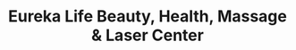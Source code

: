 ---
title: "Eureka Life Beauty, Health, Massage & Laser Center"
url: /centurion/eureka-life-beauty-health-massage-und-laser-center/
shop: Kosmetik
---